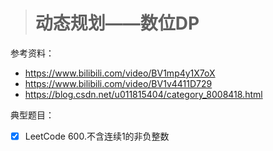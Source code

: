 > # 动态规划——数位DP

参考资料：

* https://www.bilibili.com/video/BV1mp4y1X7oX
* https://www.bilibili.com/video/BV1v4411D729
* https://blog.csdn.net/u011815404/category_8008418.html



典型题目：

- [x] LeetCode 600.不含连续1的非负整数